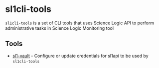 # sl1cli-tools
`sl1cli-tools` is a set of CLI tools that uses Science Logic API to perform administrative tasks in Science Logic Monitoring tool

## Tools

- [sl1-vault](sl1-vault) - Configure or update credentials for sl1api to be used by `sl1cli-tools`
